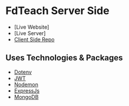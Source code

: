 # FdTeach Server Side

* [Live Website]
* [Live Server]
* [Client Side Repo](https://github.com/programming-hero-web-course1/b712-summer-camp-client-side-asru-islam)

## Uses Technologies & Packages

* [Dotenv](https://www.npmjs.com/package/dotenv)
* [JWT](https://jwt.io/)
* [Nodemon](https://nodemon.io/)
* [ExpressJs](https://expressjs.com/en/starter/installing.html)
* [MongoDB](https://cloud.mongodb.com/)
